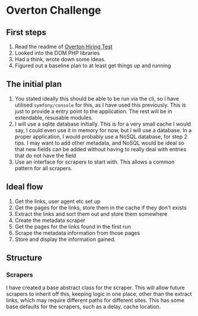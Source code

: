 # Overton Challenge

## First steps
1. Read the readme of [Overton Hiring Test](https://github.com/overtonpolicy/Overton-PHP-code-test)
2. Looked into the DOM PHP libraries
3. Had a think, wrote down some ideas.
4. Figured out a baseline plan to at least get things up and running

## The initial plan
1. You stated ideally this should be able to be run via the cli, so I have utilised `symfony/console` for this, as I have used this previously. This is just to provide a entry point to the application. The rest will be in extendable, resusable modules.
2. I will use a sqlite database initially. This is for a very small cache I would say, I could even use it in memory for now, but I will use a database. In a proper application, I would probably use a NoSQL database, for step 2 tips. I may want to add other metadata, and NoSQL would be ideal so that new fields can be added without having to really deal with entries that do not have the field
3. Use an interface for scrapers to start with. This allows a common pattern for all scrapers.


## Ideal flow
1. Get the links, user agent etc set up 
2. Get the pages for the links, store them in the cache if they don't exists
3. Extract the links and sort them out and store them somewhere
3. Create the metadata scraper
4. Get the pages for the links found in the first run
5. Scrape the metadata information from those pages
6. Store and display the information gained.

## Structure
### Scrapers
I have created a base abstract class for the scraper. This will allow future scrapers to inherit off this, keeping logic in one place, other than the extract links, which may require different paths for different sites.
This has some base defaults for the scrapers, such as a delay, cache location.




